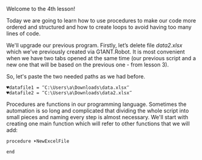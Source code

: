 Welcome to the 4th lesson!

Today we are going to learn how to use procedures to make our code more ordered and structured and how to create loops to avoid having too many lines of code.

We'll upgrade our previous program. Firstly, let’s delete file *data2.xlsx* which we’ve previously created via G1ANT.Robot. It is most convenient when we have two tabs opened at the same time (our previous script and a new one that will be based on the previous one - from lesson 3).

So, let's paste the two needed paths as we had before. 

```
♥datafile1 = ‴C:\Users\a\Downloads\data.xlsx‴
♥datafile2 = ‴C:\Users\a\Downloads\data2.xlsx‴
```

Procedures are functions in our programming language. Sometimes the automation is so long and complicated that dividing the whole script into small pieces and naming every step is almost necessary. We'll start with creating one main function which will refer to other functions that we will add:

```
procedure ➤NewExcelFile

end
```

